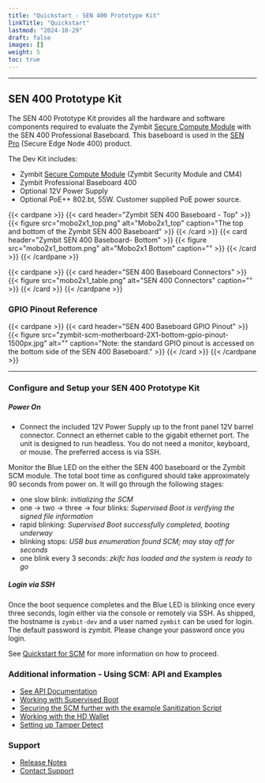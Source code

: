 ```yaml
---
title: "Quickstart - SEN 400 Prototype Kit"
linkTitle: "Quickstart"
lastmod: "2024-10-29"
draft: false
images: []
weight: 5
toc: true
---
```


-----
## **SEN 400 Prototype Kit**

The SEN 400 Prototype Kit provides all the hardware and software components required to evaluate the Zymbit [Secure Compute Module](../../scm/quickstart) with the SEN 400 Professional Baseboard. This baseboard is used in the [SEN Pro](https://www.zymbit.com/secure-edge-node-pro/) (Secure Edge Node 400) product.

The Dev Kit includes:

 * Zymbit [Secure Compute Module](../../scm/quickstart) (Zymbit Security Module and CM4)
 * Zymbit Professional Baseboard 400
 * Optional 12V Power Supply
 * Optional PoE++ 802.bt, 55W. Customer supplied PoE power source.

{{< cardpane >}}
{{< card header="Zymbit SEN 400 Baseboard - Top" >}}
{{< figure
    src="mobo2x1_top.png"
    alt="Mobo2x1_top"
    caption="The top and bottom of the Zymbit SEN 400 Baseboard"
    >}}
{{< /card >}}
{{< card header="Zymbit SEN 400 Baseboard- Bottom" >}}
{{< figure
    src="mobo2x1_bottom.png"
    alt="Mobo2x1 Bottom"
    caption=""
    >}}
{{< /card >}}
{{< /cardpane >}}


{{< cardpane >}}
{{< card header="SEN 400 Baseboard Connectors" >}}
{{< figure
    src="mobo2x1_table.png"
    alt="SEN 400 Connectors"
    caption=""
    >}}
{{< /card >}}
{{< /cardpane >}}

### GPIO Pinout Reference

{{< cardpane >}}
{{< card header="SEN 400 Baseboard GPIO Pinout" >}}
{{< figure
    src="zymbit-scm-motherboard-2X1-bottom-gpio-pinout-1500px.jpg"
    alt=""
    caption="Note: the standard GPIO pinout is accessed on the bottom side of the SEN 400 Baseboard."
    >}}
{{< /card >}}
{{< /cardpane >}}

-----

### **Configure and Setup your SEN 400 Prototype Kit**

##### Power On
 * Connect the included 12V Power Supply up to the front panel 12V barrel connector. Connect an ethernet cable to the gigabit ethernet port. The unit is designed to run headless. You do not need a monitor, keyboard, or mouse. The preferred access is via SSH.

Monitor the Blue LED on the either the SEN 400 baseboard or the Zymbit SCM module. The total boot time as configured should take approximately 90 seconds from power on. It will go through the following stages:

- one slow blink:    *initializing the SCM*
- one -> two -> three -> four blinks:   *Supervised Boot is verifying the signed file information*
- rapid blinking:   *Supervised Boot successfully completed, booting underway*
- blinking stops:   *USB bus enumeration found SCM; may stay off for seconds*
- one blink every 3 seconds:   *zkifc has loaded and the system is ready to go*

##### Login via SSH

Once the boot sequence completes and the Blue LED is blinking once every three seconds, login either via the console or remotely via SSH. As shipped, the hostname is `zymbit-dev` and a user named `zymbit` can be used for login. The default password is zymbit. Please change your password once you login.

See [Quickstart for SCM](../../scm/quickstart) for more information on how to proceed.

### Additional information - Using SCM: API and Examples

 * [See API Documentation](../../../api/)
 * [Working with Supervised Boot](../../../tutorials/supervised-boot/)
 * [Securing the SCM further with the example Sanitization Script](https://github.com/zymbit-applications/zk-scripts)
 * [Working with the HD Wallet](../../../tutorials/digital-wallet/)
 * [Setting up Tamper Detect](../../../tutorials/perimeter-detect/)

### Support

 * [Release Notes](../../../troubleshooting/scm/)
 * [Contact Support](mailto:support@zymbit.com)


